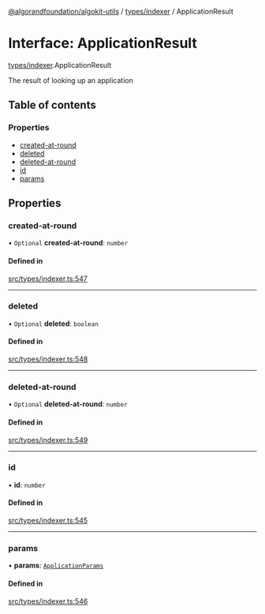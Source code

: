 [@algorandfoundation/algokit-utils](../README.md) / [types/indexer](../modules/types_indexer.md) / ApplicationResult

# Interface: ApplicationResult

[types/indexer](../modules/types_indexer.md).ApplicationResult

The result of looking up an application

## Table of contents

### Properties

- [created-at-round](types_indexer.ApplicationResult.md#created-at-round)
- [deleted](types_indexer.ApplicationResult.md#deleted)
- [deleted-at-round](types_indexer.ApplicationResult.md#deleted-at-round)
- [id](types_indexer.ApplicationResult.md#id)
- [params](types_indexer.ApplicationResult.md#params)

## Properties

### created-at-round

• `Optional` **created-at-round**: `number`

#### Defined in

[src/types/indexer.ts:547](https://github.com/algorandfoundation/algokit-utils-ts/blob/main/src/types/indexer.ts#L547)

___

### deleted

• `Optional` **deleted**: `boolean`

#### Defined in

[src/types/indexer.ts:548](https://github.com/algorandfoundation/algokit-utils-ts/blob/main/src/types/indexer.ts#L548)

___

### deleted-at-round

• `Optional` **deleted-at-round**: `number`

#### Defined in

[src/types/indexer.ts:549](https://github.com/algorandfoundation/algokit-utils-ts/blob/main/src/types/indexer.ts#L549)

___

### id

• **id**: `number`

#### Defined in

[src/types/indexer.ts:545](https://github.com/algorandfoundation/algokit-utils-ts/blob/main/src/types/indexer.ts#L545)

___

### params

• **params**: [`ApplicationParams`](types_indexer.ApplicationParams.md)

#### Defined in

[src/types/indexer.ts:546](https://github.com/algorandfoundation/algokit-utils-ts/blob/main/src/types/indexer.ts#L546)
